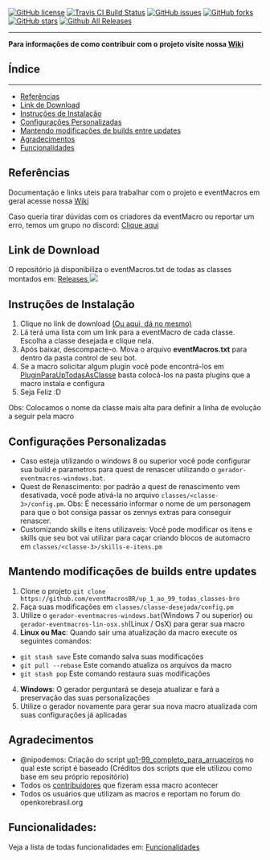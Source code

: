 [![GitHub license](https://img.shields.io/github/license/eventMacrosBR/up_1_ao_99_todas_classes-bro.svg)](https://github.com/eventMacrosBR/up_1_ao_99_todas_classes-bro/blob/master/LICENSE)
[![Travis CI Build Status](https://travis-ci.org/eventMacrosBR/up_1_ao_99_todas_classes-bro.svg?branch=master)](https://travis-ci.org/eventMacrosBR/up_1_ao_99_todas_classes-bro)
[![GitHub issues](https://img.shields.io/github/issues/eventMacrosBR/up_1_ao_99_todas_classes-bro.svg)](https://github.com/eventMacrosBR/up_1_ao_99_todas_classes-bro/issues)
[![GitHub forks](https://img.shields.io/github/forks/eventMacrosBR/up_1_ao_99_todas_classes-bro.svg)](https://github.com/eventMacrosBR/up_1_ao_99_todas_classes-bro/network)
[![GitHub stars](https://img.shields.io/github/stars/eventMacrosBR/up_1_ao_99_todas_classes-bro.svg)](https://github.com/eventMacrosBR/up_1_ao_99_todas_classes-bro/stargazers)
[![Github All Releases](https://img.shields.io/github/downloads/eventMacrosBR/up_1_ao_99_todas_classes-bro/total.svg)](https://github.com/eventMacrosBR/up_1_ao_99_todas_classes-bro/releases)

---

**Para informações de como contribuir com o projeto visite nossa [Wiki](https://github.com/eventMacrosBR/up_1_ao_99_todas_classes-bro/wiki)**

## Índice
-----------------
- [Referências](#referências)
- [Link de Download](#link-de-download)
- [Instruções de Instalação](#instruções-de-instalação)
- [Configurações Personalizadas](#configurações-personalizadas)
- [Mantendo modificações de builds entre updates](#mantendo-modificações-de-builds-entre-updates)
- [Agradecimentos](#agradecimentos)
- [Funcionalidades](#funcionalidades)


## Referências
Documentação e links uteis para trabalhar com o projeto e eventMacros em geral acesse nossa [Wiki](https://github.com/eventMacrosBR/up_1_ao_99_todas_classes-bro/wiki)

Caso queria tirar dúvidas com os criadores da eventMacro ou reportar um erro, temos um grupo no discord: [Clique aqui](https://discord.gg/dYGG2sN)

## Link de Download
O repositório já disponibiliza o eventMacros.txt de todas as classes montados em: 
[Releases ![](https://png.icons8.com/metro/16/000000/download.png)](https://github.com/eventMacrosBR/up_1_ao_99_todas_classes-bro/releases)

## Instruções de Instalação
1. Clique no link de download [(Ou aqui, dá no mesmo)](https://github.com/eventMacrosBR/up_1_ao_99_todas_classes-bro/releases)
2. Lá terá uma lista com um link para a eventMacro de cada classe. Escolha a classe desejada e clique nela.
3. Após baixar, descompacte-o. Mova o arquivo **eventMacros.txt** para dentro da pasta control de seu bot.
4. Se a macro solicitar algum plugin você pode encontrá-los em [PluginParaUpTodasAsClasse](https://github.com/eventMacrosBR/PluginsParaUpTodasAsClasses/releases) basta colocá-los na pasta plugins que a macro instala e configura
5. Seja Feliz :D

Obs: Colocamos o nome da classe mais alta para definir a linha de evolução a seguir pela macro

## Configurações Personalizadas

- Caso esteja utilizando o windows 8 ou superior você pode configurar sua build e parametros para quest de renascer utilizando o `gerador-eventmacros-windows.bat`.
- Quest de Renascimento: por padrão a quest de renascimento vem desativada, você pode ativá-la no arquivo `classes/<classe-3>/config.pm`. Obs: É necessário informar o nome de um personagem para que o bot consiga passar os zennys extras para conseguir renascer.
- Customizando skills e itens utilizaveis: Você pode modificar os itens e skills que seu bot vai utilizar para caçar criando blocos de automacro em `classes/<classe-3>/skills-e-itens.pm`

## Mantendo modificações de builds entre updates

1. Clone o projeto `git clone https://github.com/eventMacrosBR/up_1_ao_99_todas_classes-bro`
2. Faça suas modificações em `classes/classe-desejada/config.pm`
3. Utilize o `gerador-eventmacros-windows.bat`(Windows 7 ou superior) ou `gerador-eventmacros-lin-osx.sh`(Linux / OsX) para gerar sua macro
4. **Linux ou Mac**: Quando sair uma atualização da macro execute os seguintes comandos:
  - `git stash save` Este comando salva suas modificações
  - `git pull --rebase` Este comando atualiza os arquivos da macro
  - `git stash pop` Este comando restaura suas modificações
4. **Windows**: O gerador perguntará se deseja atualizar e fará a preservação das suas personalizações
5. Utilize o gerador novamente para gerar sua nova macro atualizada com suas configurações já aplicadas

## Agradecimentos
- @nipodemos: Criação do script [up1-99_completo_para_arruaceiros](https://github.com/Nipodemos/up1-99_completo_para_arrauceiros) no qual este script é baseado (Créditos dos scripts que ele utilizou como base em seu próprio repositório)
- Todos os [contribuidores](https://github.com/eventMacrosBR/up_1_ao_99_todas_classes-bro/graphs/contributors) que fizeram essa macro acontecer
- Todos os usuários que utilizam as macros e reportam no forum do openkorebrasil.org

## Funcionalidades:
Veja a lista de todas funcionalidades em: [Funcionalidades](https://github.com/eventMacrosBR/up_1_ao_99_todas_classes-bro/wiki/Funcionalidades)
